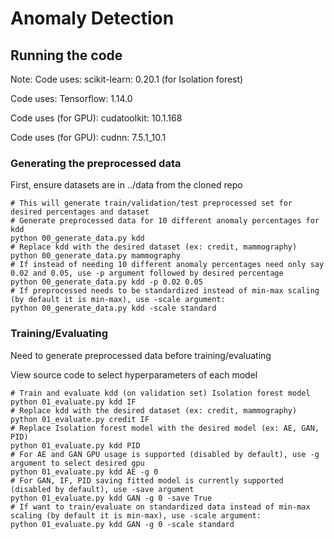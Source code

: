 # Anomaly Detection

## Running the code
Note:
Code uses: scikit-learn:  0.20.1 (for Isolation forest)

Code uses: Tensorflow: 1.14.0

Code uses (for GPU): cudatoolkit: 10.1.168

Code uses (for GPU): cudnn:  7.5.1_10.1

### Generating the preprocessed data
First, ensure datasets are in ../data from the cloned repo
```
# This will generate train/validation/test preprocessed set for desired percentages and dataset
# Generate preprocessed data for 10 different anomaly percentages for kdd
python 00_generate_data.py kdd
# Replace kdd with the desired dataset (ex: credit, mammography)
python 00_generate_data.py mammography
# If instead of needing 10 different anomaly percentages need only say 0.02 and 0.05, use -p argument followed by desired percentage
python 00_generate_data.py kdd -p 0.02 0.05
# If preprocessed needs to be standardized instead of min-max scaling (by default it is min-max), use -scale argument:
python 00_generate_data.py kdd -scale standard
```

### Training/Evaluating

Need to generate preprocessed data before training/evaluating

View source code to select hyperparameters of each model
```
# Train and evaluate kdd (on validation set) Isolation forest model
python 01_evaluate.py kdd IF
# Replace kdd with the desired dataset (ex: credit, mammography)
python 01_evaluate.py credit IF
# Replace Isolation forest model with the desired model (ex: AE, GAN, PID)
python 01_evaluate.py kdd PID
# For AE and GAN GPU usage is supported (disabled by default), use -g argument to select desired gpu
python 01_evaluate.py kdd AE -g 0
# For GAN, IF, PID saving fitted model is currently supported (disabled by default), use -save argument
python 01_evaluate.py kdd GAN -g 0 -save True
# If want to train/evaluate on standardized data instead of min-max scaling (by default it is min-max), use -scale argument:
python 01_evaluate.py kdd GAN -g 0 -scale standard
```
